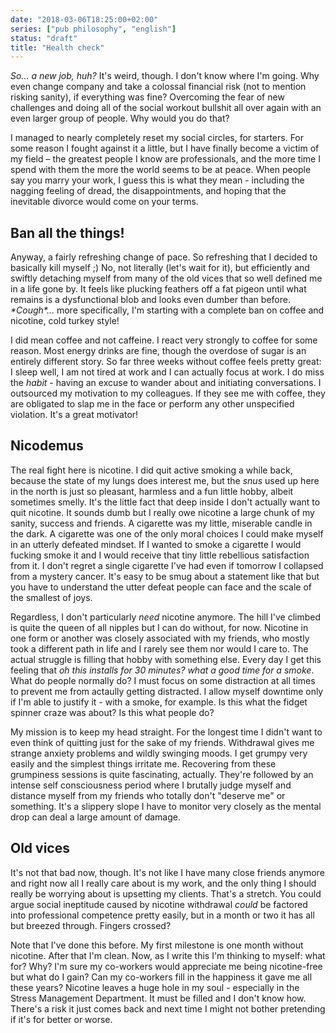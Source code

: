 ```yaml
---
date: "2018-03-06T18:25:00+02:00"
series: ["pub philosophy", "english"]
status: "draft"
title: "Health check"
---
```



_So... a new job, huh?_ It's weird, though. I don't know where I'm going. Why even change company and take a colossal financial risk (not to mention risking sanity), if everything was fine? Overcoming the fear of new challenges and doing all of the social workout bullshit all over again with an even larger group of people. Why would you do that? 

I managed to nearly completely reset my social circles, for starters. For some reason I fought against it a little, but I have finally become a victim of my field – the greatest people I know are professionals, and the more time I spend with them the more the world seems to be at peace. When people say you marry your work, I guess this is what they mean - including the nagging feeling of dread, the disappointments, and hoping that the inevitable divorce would come on your terms.

## Ban all the things!

Anyway, a fairly refreshing change of pace. So refreshing that I decided to basically kill myself ;) No, not literally (let's wait for it), but efficiently and swiftly detaching myself from many of the old vices that so well defined me in a life gone by. It feels like plucking feathers off a fat pigeon until what remains is a dysfunctional blob and looks even dumber than before. _&ast;Cough&ast;..._ more specifically, I'm starting with a complete ban on coffee and nicotine, cold turkey style! 

I did mean coffee and not caffeine. I react very strongly to coffee for some reason. Most energy drinks are fine, though the overdose of sugar is an entirely different story. So far three weeks without coffee feels pretty great: I sleep well, I am not tired at work and I can actually focus at work. I do miss the _habit_ - having an excuse to wander about and initiating conversations. I outsourced my motivation to my colleagues. If they see me with coffee, they are obligated to slap me in the face or perform any other unspecified violation. It's a great motivator!
 
## Nicodemus

The real fight here is nicotine. I did quit active smoking a while back, because the state of my lungs does interest me, but the _snus_ used up here in the north is just so pleasant, harmless and a fun little hobby, albeit sometimes smelly. It's the little fact that deep inside I don't actually want to quit nicotine. It sounds dumb but I really owe nicotine a large chunk of my sanity, success and friends. A cigarette was my little, miserable candle in the dark. A cigarette was one of the only moral choices I could make myself in an utterly defeated mindset. If I wanted to smoke a cigarette I would fucking smoke it and I would receive that tiny little rebellious satisfaction from it. I don't regret a single cigarette I've had even if tomorrow I collapsed from a mystery cancer. It's easy to be smug about a statement like that but you have to understand the utter defeat people can face and the scale of the smallest of joys. 

Regardless, I don't particularly _need_ nicotine anymore. The hill I've climbed is quite the queen of all nipples but I can do without, for now. Nicotine in one form or another was closely associated with my friends, who mostly took a different path in life and I rarely see them nor would I care to. The actual struggle is filling that hobby with something else. Every day I get this feeling that _oh this installs for 30 minutes? what a good time for a smoke_. What do people normally do? I must focus on some distraction at all times to prevent me from actaully getting distracted. I allow myself downtime only if I'm able to justify it - with a smoke, for example. Is this what the fidget spinner craze was about? Is this what people do?

My mission is to keep my head straight. For the longest time I didn't want to even think of quitting just for the sake of my friends. Withdrawal gives me strange anxiety problems and wildly swinging moods. I get grumpy very easily and the simplest things irritate me. Recovering from these grumpiness sessions is quite fascinating, actually. They're followed by an intense self consciousness period where I brutally judge myself and distance myself from my friends who totally don't "deserve me" or something. It's a slippery slope I have to monitor very closely as the mental drop can deal a large amount of damage.

## Old vices

It's not that bad now, though. It's not like I have many close friends anymore and right now all I really care about is my work, and the only thing I should really be worrying about is upsetting my clients. That's a stretch. You could argue social ineptitude caused by nicotine withdrawal _could_ be factored into professional competence pretty easily, but in a month or two it has all but breezed through. Fingers crossed?

Note that I've done this before. My first milestone is one month without nicotine. After that I'm clean. Now, as I write this I'm thinking to myself: what for? Why? I'm sure my co-workers would appreciate me being nicotine-free but what do I gain? Can my co-workers fill in the happiness it gave me all these years? Nicotine leaves a huge hole in my soul - especially in the Stress Management Department. It must be filled and I don't know how. There's a risk it just comes back and next time I might not bother pretending if it's for better or worse.

